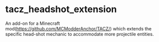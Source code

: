 # tacz_headshot_extension
An add-on for a Minecraft mod(https://github.com/MCModderAnchor/TACZ/) which extends the specific head-shot mechanic to accommodate more projectile entities.
